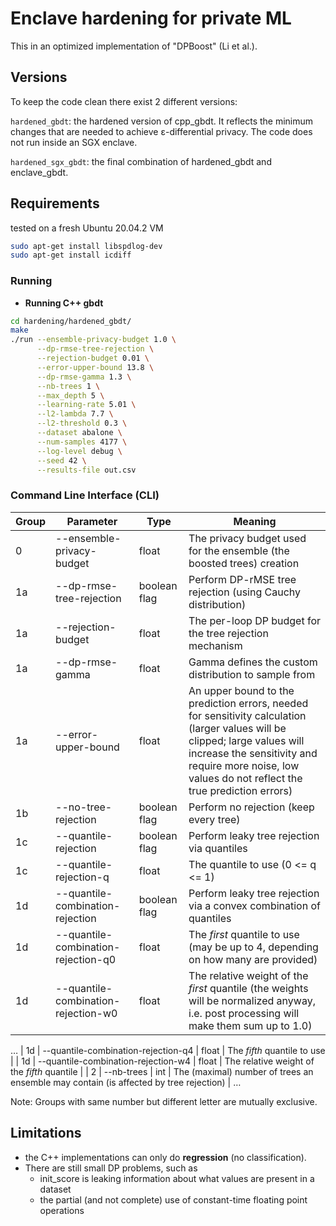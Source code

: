 # Enclave hardening for private ML

This in an optimized implementation of "DPBoost" (Li et al.).

## Versions
To keep the code clean there exist 2 different versions:

`hardened_gbdt`: the hardened version of cpp_gbdt. It reflects the minimum changes that are needed to achieve ε-differential privacy. The code does not run inside an SGX enclave.

`hardened_sgx_gbdt`: the final combination of hardened_gbdt and enclave_gbdt.


## Requirements
tested on a fresh Ubuntu 20.04.2 VM
```bash
sudo apt-get install libspdlog-dev
sudo apt-get install icdiff
```


### Running
- **Running C++ gbdt**
```bash
cd hardening/hardened_gbdt/
make
./run --ensemble-privacy-budget 1.0 \
      --dp-rmse-tree-rejection \
      --rejection-budget 0.01 \
      --error-upper-bound 13.8 \
      --dp-rmse-gamma 1.3 \
      --nb-trees 1 \
      --max_depth 5 \
      --learning-rate 5.01 \
      --l2-lambda 7.7 \
      --l2-threshold 0.3 \
      --dataset abalone \
      --num-samples 4177 \
      --log-level debug \
      --seed 42 \
      --results-file out.csv
```

### Command Line Interface (CLI)
| Group | Parameter                           | Type         | Meaning                                                               |
| ----- | ----------------------------------- | ------------ | --------------------------------------------------------------------- |
| 0     | --ensemble-privacy-budget           | float        | The privacy budget used for the ensemble (the boosted trees) creation |
| 1a    | --dp-rmse-tree-rejection            | boolean flag | Perform DP-rMSE tree rejection (using Cauchy distribution)            |
| 1a    | --rejection-budget                  | float        | The per-loop DP budget for the tree rejection mechanism               |
| 1a    | --dp-rmse-gamma                     | float        | Gamma defines the custom distribution to sample from                  |
| 1a    | --error-upper-bound                 | float        | An upper bound to the prediction errors, needed for sensitivity calculation (larger values will be clipped; large values will increase the sensitivity and require more noise, low values do not reflect the true prediction errors) |
| 1b    | --no-tree-rejection                 | boolean flag | Perform no rejection (keep every tree)                                |
| 1c    | --quantile-rejection                | boolean flag | Perform leaky tree rejection via quantiles                            |
| 1c    | --quantile-rejection-q              | float        | The quantile to use (0 <= q <= 1)                                     |
| 1d    | --quantile-combination-rejection    | boolean flag | Perform leaky tree rejection via a convex combination of quantiles    |
| 1d    | --quantile-combination-rejection-q0 | float        | The *first* quantile to use (may be up to 4, depending on how many are provided) |
| 1d    | --quantile-combination-rejection-w0 | float        | The relative weight of the *first* quantile (the weights will be normalized anyway, i.e. post processing will make them sum up to 1.0) |
…
| 1d    | --quantile-combination-rejection-q4 | float        | The *fifth* quantile to use                                            |
| 1d    | --quantile-combination-rejection-w4 | float        | The relative weight of the *fifth* quantile    |
| 2     | --nb-trees                | int          | The (maximal) number of trees an ensemble may contain (is affected by tree rejection) |
…

Note: Groups with same number but different letter are mutually exclusive.

## Limitations
- the C++ implementations can only do **regression** (no classification).
- There are still small DP problems, such as
  - init\_score is leaking information about what values are present in a dataset
  - the partial (and not complete) use of constant-time floating point operations
